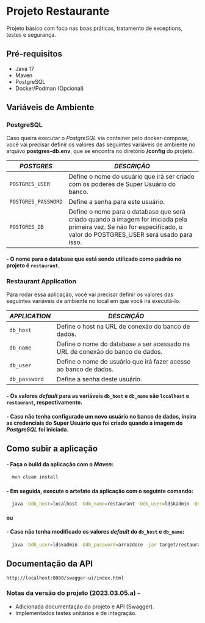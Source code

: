 
# Projeto Restaurante

Projeto básico com foco nas boas práticas, tratamento de exceptions, testes e segurança. 

## Pré-requisitos

* Java 17
* Maven
* PostgreSQL
* Docker/Podman (Opcional)

## Variáveis de Ambiente

### PostgreSQL

Caso queira executar o *PostgreSQL* via container pelo docker-compose, você vai precisar definir os valores das seguintes variáveis de ambiente no arquivo **postgres-db.env**, que se encontra no diretório **/config** do projeto.   

| *POSTGRES*  |  *DESCRIÇÃO* |
|---|---|
|  `POSTGRES_USER` | Define o nome do usuário que irá ser criado com os poderes de Super Usuário do banco.  |  
| `POSTGRES_PASSWORD`  | Define a senha para este usuário. |
| `POSTGRES_DB`  |  Define o nome para o database que será criado quando a imagem for iniciada pela primeira vez. Se não for especificado, o valor do POSTGRES_USER será usado para isso.|


#### - O nome para o database que está sendo utilizado como padrão no projeto é **`restaurant`**.

### Restaurant Application

Para rodar essa aplicação, você vai precisar definir os valores das seguintes variáveis de ambiente no local em que você irá executá-lo. 

| *APPLICATION*  |  *DESCRIÇÃO* |
|---|---|
| `db_host`  | Define o host na URL de conexão do banco de dados.|
| `db_name`  | Define o nome do database a ser acessado na URL de conexão do banco de dados. |
|  `db_user` | Define o nome do usuário que irá fazer acesso ao banco de dados.  |  
| `db_password`  | Define a senha deste usuário. |

#### - Os valores *default* para as variáveis `db_host` e `db_name` são `localhost` e `restaurant`, respectivamente.

#### - Caso não tenha configurado um novo usuário no banco de dados, insira as credenciais do Super Usuário que foi criado quando a imagem do *PostgreSQL* foi iniciada.

## Como subir a aplicação

#### - Faça o build da aplicação com o *Maven*:

```bash
  mvn clean install
```

#### - Em seguida, execute o artefato da aplicação com o seguinte comando:

```bash
  java -Ddb_host=localhost -Ddb_name=restaurant -Ddb_user=ldskadmin -Ddb_password=arrozdoce -jar target/restaurant-2023.03.05.a-SNAPSHOT.jar
```

#### ou

#### - Caso não tenha modificado os valores *default* do `db_host` e `db_name`:

```bash
  java -Ddb_user=ldskadmin -Ddb_password=arrozdoce -jar target/restaurant-2023.03.05.a-SNAPSHOT.jar
```
    
## Documentação da API

`http://localhost:8080/swagger-ui/index.html`

### Notas da versão do projeto (2023.03.05.a) - 

* Adicionada documentação do projeto e API (Swagger).
* Implementados testes unitários e de integração.
